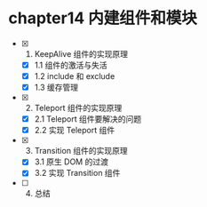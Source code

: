 # chapter14 内建组件和模块

- [x] 1. KeepAlive 组件的实现原理
  - [x] 1.1 组件的激活与失活
  - [x] 1.2 include 和 exclude
  - [x] 1.3 缓存管理
- [x] 2. Teleport 组件的实现原理
  - [x] 2.1 Teleport 组件要解决的问题
  - [x] 2.2 实现 Teleport 组件
- [x] 3. Transition 组件的实现原理
  - [x] 3.1 原生 DOM 的过渡
  - [x] 3.2 实现 Transition 组件
- [ ] 4. 总结